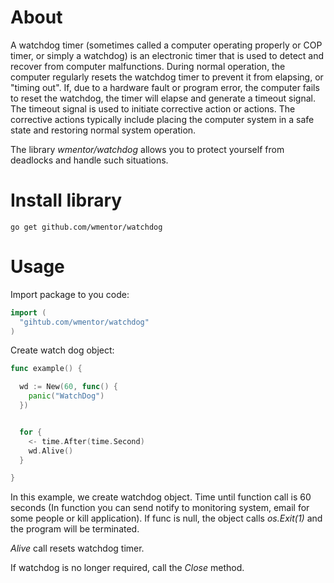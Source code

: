 # About

A watchdog timer (sometimes called a computer operating properly or COP timer, or simply a watchdog) is an electronic timer that is used to detect and recover from computer malfunctions. During normal operation, the computer regularly resets the watchdog timer to prevent it from elapsing, or "timing out". If, due to a hardware fault or program error, the computer fails to reset the watchdog, the timer will elapse and generate a timeout signal. The timeout signal is used to initiate corrective action or actions. The corrective actions typically include placing the computer system in a safe state and restoring normal system operation.


The library *wmentor/watchdog* allows you to protect yourself from deadlocks and handle such situations.

# Install library

```
go get github.com/wmentor/watchdog
```

# Usage

Import package to you code:

```go
import (
  "gihtub.com/wmentor/watchdog"
)
```

Create watch dog object:

```go
func example() {

  wd := New(60, func() {
    panic("WatchDog")
  })


  for {
    <- time.After(time.Second)
    wd.Alive()
  }

}
```

In this example, we create watchdog object. Time until function call is 60 seconds (In function you can send notify to monitoring system, email for some people or kill application). If func is null, the object calls *os.Exit(1)* and the program will be terminated.

*Alive* call resets watchdog timer.

If watchdog is no longer required, call the *Close* method.